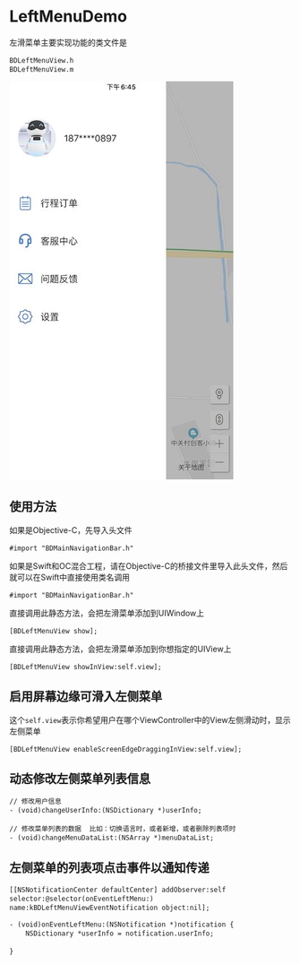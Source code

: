 # LeftMenuDemo  


左滑菜单主要实现功能的类文件是
```
BDLeftMenuView.h
BDLeftMenuView.m
``` 
![demo.jpeg](https://github.com/VictorZhang2014/LeftMenuDemo/blob/master/demo.jpeg)


## 使用方法 
如果是Objective-C，先导入头文件
```
#import "BDMainNavigationBar.h"
```
如果是Swift和OC混合工程，请在Objective-C的桥接文件里导入此头文件，然后就可以在Swift中直接使用类名调用
```
#import "BDMainNavigationBar.h"
```

直接调用此静态方法，会把左滑菜单添加到UIWindow上
```
[BDLeftMenuView show];
```
直接调用此静态方法，会把左滑菜单添加到你想指定的UIView上
```
[BDLeftMenuView showInView:self.view];
```

## 启用屏幕边缘可滑入左侧菜单
这个`self.view`表示你希望用户在哪个ViewController中的View左侧滑动时，显示左侧菜单
```
[BDLeftMenuView enableScreenEdgeDraggingInView:self.view];
```

## 动态修改左侧菜单列表信息
```
// 修改用户信息
- (void)changeUserInfo:(NSDictionary *)userInfo;

// 修改菜单列表的数据  比如：切换语言时，或者新增，或者删除列表项时
- (void)changeMenuDataList:(NSArray *)menuDataList;
```

## 左侧菜单的列表项点击事件以通知传递
```
[[NSNotificationCenter defaultCenter] addObserver:self selector:@selector(onEventLeftMenu:) name:kBDLeftMenuViewEventNotification object:nil];
```
```
- (void)onEventLeftMenu:(NSNotification *)notification {
    NSDictionary *userInfo = notification.userInfo;

}
```


